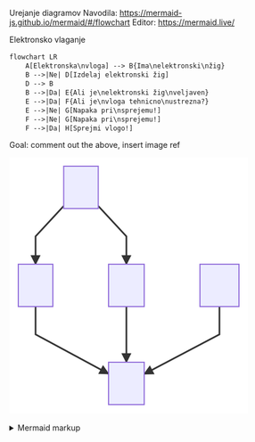Urejanje diagramov
Navodila: https://mermaid-js.github.io/mermaid/#/flowchart
Editor: https://mermaid.live/

Elektronsko vlaganje

```mermaid
flowchart LR
    A[Elektronska\nvloga] --> B{Ima\nelektronski\nžig}
    B -->|Ne| D[Izdelaj elektronski žig]
    D --> B
    B -->|Da| E{Ali je\nelektronski žig\nveljaven}
    E -->|Da| F{Ali je\nvloga tehnicno\nustrezna?}    
    E -->|Ne| G[Napaka pri\nsprejemu!]
    F -->|Ne| G[Napaka pri\nsprejemu!]
    F -->|Da| H[Sprejmi vlogo!]
```

</details>
<!-- generated by mermaid compile action - END -->

</details>
<!-- generated by mermaid compile action - END -->

Goal: comment out the above, insert image ref

<!-- generated by mermaid compile action - START -->
![~mermaid diagram 2~](/.resources/readme-md-2.svg)
<details>
  <summary>Mermaid markup</summary>

```mermaid
graph TD;
    A-->B;
    A-->C;
    B-->D;
    C-->D;
    W-->D;
    E-->Z;
